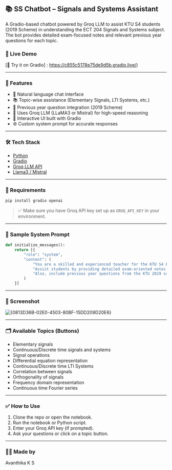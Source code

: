 
## 📚 SS Chatbot – Signals and Systems Assistant

A Gradio-based chatbot powered by Groq LLM to assist KTU S4 students (2019 Scheme) in understanding the ECT 204 Signals and Systems subject. The bot provides detailed exam-focused notes and relevant previous year questions for each topic.

### 🔗 Live Demo

[🔵 Try it on Gradio] : https://c855c5178e75de9d5b.gradio.live/)

---

### 🚀 Features

* 💬 Natural language chat interface
* 📚 Topic-wise assistance (Elementary Signals, LTI Systems, etc.)
* 📝 Previous year question integration (2019 Scheme)
* 🧠 Uses Groq LLM (LLaMA3 or Mistral) for high-speed reasoning
* 🎨 Interactive UI built with Gradio
* ⚙️ Custom system prompt for accurate responses

---

### 🛠️ Tech Stack

* [Python](https://www.python.org/)
* [Gradio](https://www.gradio.app/)
* [Groq LLM API](https://groq.com/)
* [Llama3 / Mistral](https://www.groq.com/models/)

---

### 🧾 Requirements

```bash
pip install gradio openai
```

> ✅ Make sure you have Groq API key set up as `GROQ_API_KEY` in your environment.

---



### 🧠 Sample System Prompt

```python
def initialize_messages():
    return [{
        "role": "system",
        "content": (
            "You are a skilled and experienced teacher for the KTU S4 ECT 204 Signals and Systems subject. "
            "Assist students by providing detailed exam-oriented notes when they ask. "
            "Also, include previous year questions from the KTU 2019 scheme relevant to the topics discussed."
        )
    }]
```

---

### 📸 Screenshot

![{0813D36B-02E0-4503-80BF-15DD209D20E6}](https://github.com/user-attachments/assets/943b511e-c899-4588-9d07-059f363d4710)


---

### 🗂️ Available Topics (Buttons)

* Elementary signals
* Continuous/Discrete time signals and systems
* Signal operations
* Differential equation representation
* Continuous/Discrete time LTI Systems
* Correlation between signals
* Orthogonality of signals
* Frequency domain representation
* Continuous time Fourier series

---

### ✅ How to Use

1. Clone the repo or open the notebook.
2. Run the notebook or Python script.
3. Enter your Groq API key (if prompted).
4. Ask your questions or click on a topic button.

---

### 🙋‍♀️ Made by

Avanthika K S


